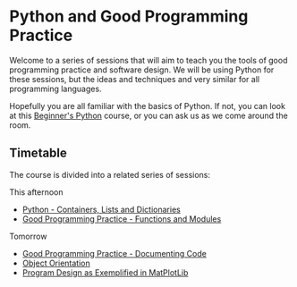 
# Python and Good Programming Practice

Welcome to a series of sessions that will aim to teach you the tools of good programming practice and 
software design. We will be using Python for these sessions, but the ideas and techniques and very
similar for all programming languages.

Hopefully you are all familiar with the basics of Python. If not, you can look at 
this [Beginner's Python](http://chryswoods.com/beginning_python) course, or you can ask
us as we come around the room.

## Timetable

The course is divided into a related series of sessions:

This afternoon

 * [Python - Containers, Lists and Dictionaries](1_lists_and_dictionaries.md)
 * [Good Programming Practice - Functions and Modules](2_functions_and_modules.md)

Tomorrow

 * [Good Programming Practice - Documenting Code](3_documenting_code.md)
 * [Object Orientation](4_object_orientation.md)
 * [Program Design as Exemplified in MatPlotLib](5_matplotlib.md)


